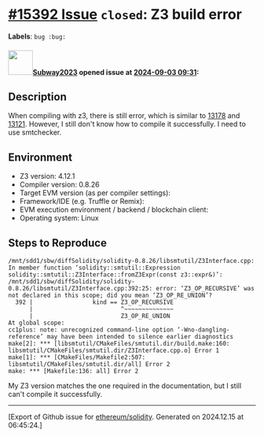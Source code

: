 # [\#15392 Issue](https://github.com/ethereum/solidity/issues/15392) `closed`: Z3 build error
**Labels**: `bug :bug:`


#### <img src="https://avatars.githubusercontent.com/u/147013944?v=4" width="50">[Subway2023](https://github.com/Subway2023) opened issue at [2024-09-03 09:31](https://github.com/ethereum/solidity/issues/15392):

## Description

When compiling with z3, there is still error, which is similar to [13178](https://github.com/ethereum/solidity/issues/13178) and [13121](https://github.com/ethereum/solidity/issues/13121). However, I still don't know how to compile it successfully. I need to use smtchecker.

## Environment
- Z3 version: 4.12.1
- Compiler version: 0.8.26
- Target EVM version (as per compiler settings):
- Framework/IDE (e.g. Truffle or Remix):
- EVM execution environment / backend / blockchain client:
- Operating system: Linux

## Steps to Reproduce
```
/mnt/sdd1/sbw/diffSolidity/solidity-0.8.26/libsmtutil/Z3Interface.cpp: In member function ‘solidity::smtutil::Expression solidity::smtutil::Z3Interface::fromZ3Expr(const z3::expr&)’:
/mnt/sdd1/sbw/diffSolidity/solidity-0.8.26/libsmtutil/Z3Interface.cpp:392:25: error: ‘Z3_OP_RECURSIVE’ was not declared in this scope; did you mean ‘Z3_OP_RE_UNION’?
  392 |                 kind == Z3_OP_RECURSIVE
      |                         ^~~~~~~~~~~~~~~
      |                         Z3_OP_RE_UNION
At global scope:
cc1plus: note: unrecognized command-line option ‘-Wno-dangling-reference’ may have been intended to silence earlier diagnostics
make[2]: *** [libsmtutil/CMakeFiles/smtutil.dir/build.make:160: libsmtutil/CMakeFiles/smtutil.dir/Z3Interface.cpp.o] Error 1
make[1]: *** [CMakeFiles/Makefile2:507: libsmtutil/CMakeFiles/smtutil.dir/all] Error 2
make: *** [Makefile:136: all] Error 2
```
My Z3 version matches the one required in the documentation, but I still can't compile it successfully.




-------------------------------------------------------------------------------



[Export of Github issue for [ethereum/solidity](https://github.com/ethereum/solidity). Generated on 2024.12.15 at 06:45:24.]
